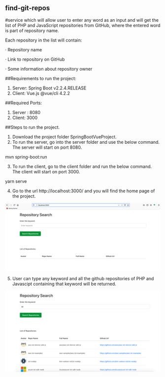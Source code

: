 ## find-git-repos
#service which will allow user to enter any word as an input and will get the list of PHP and JavaScript repositories from GitHub, where the entered word is part of repository name.

Each repository in the list will contain:

·         Repository name

·         Link to repository on GitHub

·         Some information about repository owner


##Requirements to run the project:

1. Server: Spring Boot v2.2.4.RELEASE
2. Client: Vue.js @vue/cli 4.2.2

##Required Ports:

1. Server : 8080
2. Client: 3000

##Steps to run the project.
1. Download the project folder SpringBootVueProject.
2. To run the server, go into the server folder and use the below command. The server will start on port 8080.

mvn spring-boot:run

3. To run the client, go to the client folder and run the below command. The client will start on port 3000.

yarn serve

4. Go to the url http://localhost:3000/ and you will find the home page of the project.

![alt text](/SpringBootVueProject/screenshots/homepage.png)

5. User can type any keyword and all the github repositories of PHP and Javascipt containing that keyword will be returned.

![alt text](/SpringBootVueProject/screenshots/repos.png)



